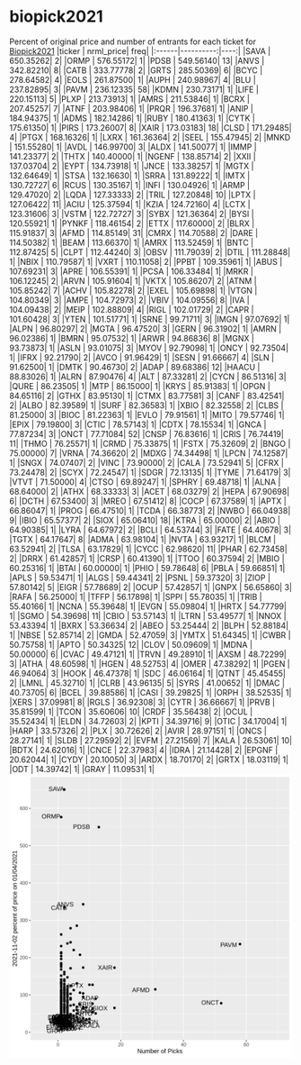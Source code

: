 # biopick2021
Percent of original price and number of entrants for each ticket for [Biopick2021](https://twitter.com/hashtag/Biopick2021)
|ticker | nrml_price| freq|
|:------|----------:|----:|
|SAVA   |  650.35262|    2|
|ORMP   |  576.55172|    1|
|PDSB   |  549.56140|   13|
|ANVS   |  342.82210|    8|
|CATB   |  333.77778|    2|
|GRTS   |  285.50369|    6|
|BCYC   |  278.64582|    4|
|EOLS   |  261.87500|    1|
|AUPH   |  240.98967|    4|
|BLU    |  237.82895|    3|
|PAVM   |  236.12335|   58|
|KDMN   |  230.73171|    1|
|LIFE   |  220.15113|    5|
|PLXP   |  213.73913|    1|
|AMRS   |  211.53846|    1|
|BCRX   |  207.45257|    7|
|ATNF   |  203.98406|    1|
|PRQR   |  196.37681|    1|
|ANIP   |  184.94375|    1|
|ADMS   |  182.14286|    1|
|RUBY   |  180.41363|    1|
|CYTK   |  175.61350|    1|
|PIRS   |  173.26007|    8|
|XAIR   |  173.03183|   18|
|CLSD   |  171.29485|    4|
|PTGX   |  168.16326|    1|
|LXRX   |  161.36364|    2|
|SEEL   |  155.47945|    2|
|MNKD   |  151.55280|    1|
|AVDL   |  146.99700|    3|
|ALDX   |  141.50077|    1|
|IMMP   |  141.23377|    2|
|THTX   |  140.40000|    1|
|NGENF  |  138.85714|    2|
|XXII   |  137.03704|    2|
|EYPT   |  134.73918|    1|
|JNCE   |  133.38257|    1|
|MGTX   |  132.64649|    1|
|STSA   |  132.16630|    1|
|SRRA   |  131.89222|    1|
|IMTX   |  130.72727|    6|
|RCUS   |  130.35167|    1|
|INFI   |  130.04926|    1|
|ARMP   |  129.47020|    2|
|LQDA   |  127.33333|    2|
|TRIL   |  127.20848|   10|
|LPTX   |  127.06422|   11|
|ACIU   |  125.37594|    1|
|KZIA   |  124.72160|    4|
|LCTX   |  123.31606|    3|
|VSTM   |  122.72727|    3|
|SYBX   |  121.36364|    2|
|BYSI   |  120.55921|    1|
|PYNKF  |  118.46154|    2|
|ETTX   |  117.60000|    2|
|BLRX   |  115.91837|    3|
|AFMD   |  114.85149|   31|
|CMRX   |  114.70588|    2|
|DARE   |  114.50382|    1|
|BEAM   |  113.66370|    1|
|AMRX   |  113.52459|    1|
|BNTC   |  112.87425|    5|
|CLPT   |  112.44240|    3|
|OBSV   |  111.79039|    2|
|DTIL   |  111.28848|    1|
|NBIX   |  110.79587|    1|
|VXRT   |  110.11058|    2|
|PPBT   |  109.35961|    1|
|ABUS   |  107.69231|    3|
|APRE   |  106.55391|    1|
|PCSA   |  106.33484|    1|
|MRKR   |  106.12245|    2|
|ARVN   |  105.91604|    1|
|VKTX   |  105.86207|    2|
|ATNM   |  105.85242|    7|
|ACHV   |  105.82278|    2|
|EXEL   |  105.69898|    1|
|VTGN   |  104.80349|    3|
|AMPE   |  104.72973|    2|
|VBIV   |  104.09556|    8|
|IVA    |  104.09438|    2|
|MEIP   |  102.88809|    4|
|RIGL   |  102.01729|    2|
|CAPR   |  101.60428|    3|
|YTEN   |  101.51771|    1|
|SRNE   |   99.71711|    3|
|IMGN   |   97.07692|    1|
|ALPN   |   96.80297|    2|
|MGTA   |   96.47520|    3|
|GERN   |   96.31902|    1|
|AMRN   |   96.02386|    1|
|BMRN   |   95.07532|    1|
|ARWR   |   94.86836|    8|
|MGNX   |   93.73873|    1|
|ASLN   |   93.01075|    3|
|MYOV   |   92.79098|    1|
|ONCY   |   92.73504|    1|
|IFRX   |   92.21790|    2|
|AVCO   |   91.96429|    1|
|SESN   |   91.66667|    4|
|SLN    |   91.62500|    1|
|DMTK   |   90.46730|    2|
|ADAP   |   89.68386|   12|
|HAACU  |   88.83026|    1|
|ALRN   |   87.90476|    4|
|ALT    |   87.33281|    2|
|CYCN   |   86.51316|    3|
|QURE   |   86.23505|    1|
|MTP    |   86.15000|    1|
|KRYS   |   85.91383|    1|
|OPGN   |   84.65116|    2|
|GTHX   |   83.95130|    1|
|CTMX   |   83.77581|    3|
|CANF   |   83.42541|    2|
|ALBO   |   82.39589|    1|
|SURF   |   82.36583|    1|
|XBIO   |   82.32558|    2|
|CLBS   |   81.25000|    3|
|BIOC   |   81.22363|    1|
|EVLO   |   79.91561|    1|
|MITO   |   79.57746|    1|
|EPIX   |   79.19800|    3|
|CTIC   |   78.57143|    1|
|CDTX   |   78.15534|    1|
|GNCA   |   77.87234|    3|
|ONCT   |   77.71084|   52|
|CNSP   |   76.83616|    1|
|CRIS   |   76.74419|   11|
|THMO   |   76.25571|    1|
|CRMD   |   75.33875|    1|
|FSTX   |   75.32609|    2|
|BNGO   |   75.00000|    7|
|VRNA   |   74.36620|    2|
|MDXG   |   74.34498|    1|
|LPCN   |   74.12587|    1|
|SNGX   |   74.07407|    2|
|VINC   |   73.90000|    2|
|CALA   |   73.52941|    5|
|CFRX   |   73.24478|    2|
|SCYX   |   72.24547|    1|
|SDGR   |   72.13135|    1|
|TYME   |   71.64179|    3|
|VTVT   |   71.50000|    4|
|CTSO   |   69.89247|    1|
|SPHRY  |   69.48718|    1|
|ALNA   |   68.64000|    2|
|ATHX   |   68.33333|    3|
|ACET   |   68.03279|    2|
|HEPA   |   67.90698|    6|
|DCTH   |   67.53400|    3|
|MREO   |   67.51412|    8|
|COCP   |   67.37589|    1|
|APTX   |   66.86047|    1|
|PROG   |   66.47510|    1|
|TCDA   |   66.38773|    2|
|NWBO   |   66.04938|    9|
|IBIO   |   65.57377|    2|
|SIOX   |   65.06410|   18|
|KTRA   |   65.00000|    2|
|ABIO   |   64.90385|    1|
|LYRA   |   64.67972|    2|
|BCLI   |   64.53744|    3|
|FATE   |   64.40678|    3|
|TGTX   |   64.17647|    8|
|ADMA   |   63.98104|    1|
|NVTA   |   63.93217|    1|
|BLCM   |   63.52941|    2|
|TLSA   |   63.17829|    1|
|CYCC   |   62.98620|   11|
|PHAR   |   62.73458|    2|
|DRRX   |   61.42857|    1|
|CRSP   |   60.41390|    1|
|TTOO   |   60.37594|    2|
|MBIO   |   60.25316|    1|
|BTAI   |   60.00000|    1|
|PHIO   |   59.78648|    6|
|PBLA   |   59.66851|    1|
|APLS   |   59.53471|    1|
|ALGS   |   59.44341|    2|
|PSNL   |   59.37320|    3|
|ZIOP   |   57.80142|    5|
|EIGR   |   57.78689|    2|
|OCUP   |   57.42857|    1|
|GNPX   |   56.65860|    3|
|RAFA   |   56.25000|    1|
|TFFP   |   56.17898|    1|
|SPPI   |   55.78035|    1|
|TRIB   |   55.40166|    1|
|NCNA   |   55.39648|    1|
|EVGN   |   55.09804|    1|
|HRTX   |   54.77799|    1|
|SGMO   |   54.39698|   11|
|CBIO   |   53.57143|    1|
|LTRN   |   53.49577|    1|
|NNOX   |   53.43394|    1|
|BXRX   |   53.36634|    2|
|ABEO   |   53.25444|    2|
|BLPH   |   52.88184|    1|
|NBSE   |   52.85714|    2|
|GMDA   |   52.47059|    3|
|YMTX   |   51.64345|    1|
|CWBR   |   50.75758|    1|
|APTO   |   50.34325|   12|
|CLOV   |   50.09609|    1|
|MDNA   |   50.00000|    6|
|CVAC   |   49.47121|    1|
|TRVN   |   49.28910|    1|
|AXSM   |   48.72299|    3|
|ATHA   |   48.60598|    1|
|HGEN   |   48.52753|    4|
|OMER   |   47.38292|    1|
|PGEN   |   46.94064|    3|
|HOOK   |   46.47378|    1|
|SDC    |   46.06164|    1|
|QTNT   |   45.45455|    2|
|LMNL   |   45.32710|    1|
|CLRB   |   43.96135|    5|
|SYRS   |   41.00652|    1|
|DMAC   |   40.73705|    6|
|BCEL   |   39.88586|    1|
|CASI   |   39.29825|    1|
|ORPH   |   38.52535|    1|
|XERS   |   37.09981|    8|
|RGLS   |   36.92308|    3|
|CYTR   |   36.66667|    1|
|PRVB   |   35.81599|    1|
|TCON   |   35.60606|   10|
|CRDF   |   35.56438|    2|
|OCUL   |   35.52434|    1|
|ELDN   |   34.72603|    2|
|KPTI   |   34.39716|    9|
|OTIC   |   34.17004|    1|
|HARP   |   33.57326|    2|
|PLX    |   30.72626|    2|
|AVIR   |   28.97151|    1|
|ONCS   |   28.27141|    1|
|SLDB   |   27.29592|    2|
|EVFM   |   27.21569|    7|
|KALA   |   26.53061|   10|
|BDTX   |   24.62016|    1|
|CNCE   |   22.37983|    4|
|IDRA   |   21.14428|    2|
|EPGNF  |   20.62044|    1|
|CYDY   |   20.10050|    3|
|ARDX   |   18.70170|    2|
|GRTX   |   18.03119|    1|
|ODT    |   14.39742|    1|
|GRAY   |   11.09531|    1|
![retvspicks](biopicks.png?raw=true)
